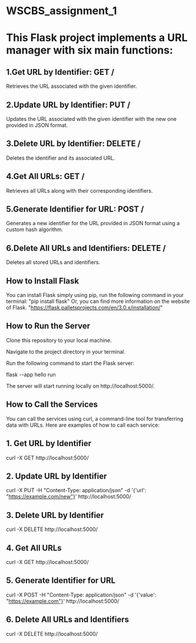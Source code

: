 # WSCBS_assignment_1
# This Flask project implements a URL manager with six main functions:

## 1.Get URL by Identifier: GET /<identifier>
Retrieves the URL associated with the given identifier.

## 2.Update URL by Identifier: PUT /<identifier>
Updates the URL associated with the given identifier with the new one provided in JSON format.

## 3.Delete URL by Identifier: DELETE /<identifier>
Deletes the identifier and its associated URL.

## 4.Get All URLs: GET /
Retrieves all URLs along with their corresponding identifiers.

## 5.Generate Identifier for URL: POST /
Generates a new identifier for the URL provided in JSON format using a custom hash algorithm.

## 6.Delete All URLs and Identifiers: DELETE /
Deletes all stored URLs and identifiers.

## How to Install Flask
You can install Flask simply using pip, run the following command in your terminal:
"pip install flask"
Or, you can find more information on the website of Flask.
"https://flask.palletsprojects.com/en/3.0.x/installation/"

## How to Run the Server
Clone this repository to your local machine.

Navigate to the project directory in your terminal.

Run the following command to start the Flask server:

flask --app hello run

The server will start running locally on http://localhost:5000/.

## How to Call the Services
You can call the services using curl, a command-line tool for transferring data with URLs. Here are examples of how to call each service:

## 1. Get URL by Identifier
curl -X GET http://localhost:5000/<identifier>

## 2. Update URL by Identifier
curl -X PUT -H "Content-Type: application/json" -d '{'url': "https://example.com/new"}' http://localhost:5000/<identifier>

## 3. Delete URL by Identifier
curl -X DELETE http://localhost:5000/<identifier>

## 4. Get All URLs
curl -X GET http://localhost:5000/

## 5. Generate Identifier for URL
curl -X POST -H "Content-Type: application/json" -d '{'value': "https://example.com"}' http://localhost:5000/

## 6. Delete All URLs and Identifiers
curl -X DELETE http://localhost:5000/


